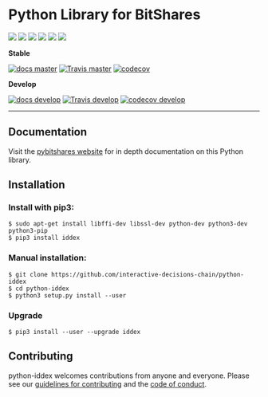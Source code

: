 # Python Library for BitShares

![](https://img.shields.io/pypi/v/bitshares.svg?style=for-the-badge)
![](https://img.shields.io/github/release/bitshares/python-bitshares.svg?style=for-the-badge)
![](https://img.shields.io/github/downloads/bitshares/python-bitshares/total.svg?style=for-the-badge)
![](https://img.shields.io/pypi/pyversions/bitshares.svg?style=for-the-badge)
![](https://img.shields.io/pypi/l/bitshares.svg?style=for-the-badge)
![](https://cla-assistant.io/readme/badge/bitshares/python-bitshares)

**Stable**

[![docs master](https://readthedocs.org/projects/python-bitshares/badge/?version=latest)](http://python-bitshares.readthedocs.io/en/latest/)
[![Travis master](https://travis-ci.org/bitshares/python-bitshares.png?branch=master)](https://travis-ci.org/bitshares/python-bitshares)
[![codecov](https://codecov.io/gh/bitshares/python-bitshares/branch/master/graph/badge.svg)](https://codecov.io/gh/bitshares/python-bitshares)

**Develop**

[![docs develop](https://readthedocs.org/projects/python-bitshares/badge/?version=develop)](http://python-bitshares.readthedocs.io/en/develop/)
[![Travis develop](https://travis-ci.org/bitshares/python-bitshares.png?branch=develop)](https://travis-ci.org/bitshares/python-bitshares)
[![codecov develop](https://codecov.io/gh/bitshares/python-bitshares/branch/develop/graph/badge.svg)](https://codecov.io/gh/bitshares/python-bitshares)

---

## Documentation

Visit the [pybitshares website](http://docs.pybitshares.com/en/latest/) for in depth documentation on this Python library.

## Installation

### Install with pip3:

    $ sudo apt-get install libffi-dev libssl-dev python-dev python3-dev python3-pip
    $ pip3 install iddex

### Manual installation:

    $ git clone https://github.com/interactive-decisions-chain/python-iddex
    $ cd python-iddex
    $ python3 setup.py install --user

### Upgrade

    $ pip3 install --user --upgrade iddex

## Contributing

python-iddex welcomes contributions from anyone and everyone. Please
see our [guidelines for contributing](CONTRIBUTING.md) and the [code of
conduct](CODE_OF_CONDUCT.md).
